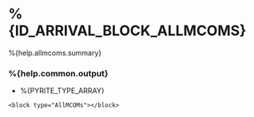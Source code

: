 # %{ID_ARRIVAL_BLOCK_ALLMCOMS}

%{help.allmcoms.summary}

### %{help.common.output}

-   %{PYRITE_TYPE_ARRAY}

```
<block type="AllMCOMs"></block>
```
